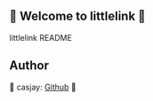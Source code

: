 ## 👋 Welcome to littlelink 🚀  

littlelink README  
  
  
## Author  

🤖 casjay: [Github](https://github.com/casjay) 🤖  
